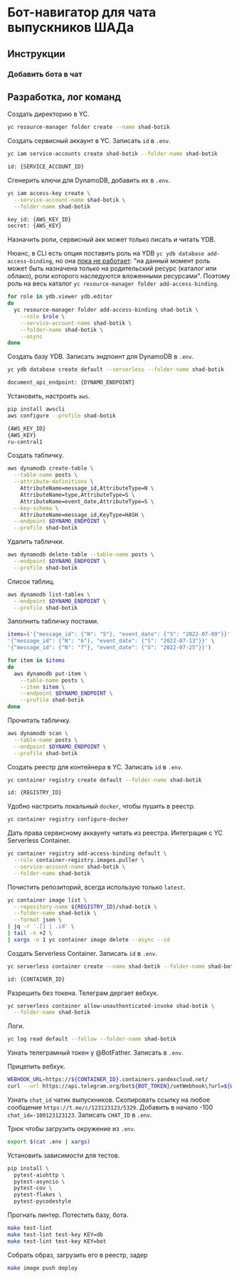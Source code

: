 
# Бот-навигатор для чата выпускников ШАДа

## Инструкции

### Добавить бота в чат



## Разработка, лог команд

Создать директорию в YC.

```bash
yc resource-manager folder create --name shad-botik
```

Создать сервисный аккаунт в YC. Записать `id` в `.env`.

```bash
yc iam service-accounts create shad-botik --folder-name shad-botik

id: {SERVICE_ACCOUNT_ID}
```

Сгенерить ключи для DynamoDB, добавить их в `.env`.

```bash
yc iam access-key create \
  --service-account-name shad-botik \
  --folder-name shad-botik

key_id: {AWS_KEY_ID}
secret: {AWS_KEY}
```

Назначить роли, сервисный акк может только писать и читать YDB.

Нюанс, в CLI есть опция поставить роль на YDB `yc ydb database add-access-binding`, но она <a href="https://cloud.yandex.ru/docs/ydb/security/">пока не работает</a>: "на данный момент роль может быть назначена только на родительский ресурс (каталог или облако), роли которого наследуются вложенными ресурсами". Поэтому роль на весь каталог `yc resource-manager folder add-access-binding`.

```bash
for role in ydb.viewer ydb.editor
do
  yc resource-manager folder add-access-binding shad-botik \
    --role $role \
    --service-account-name shad-botik \
    --folder-name shad-botik \
    --async
done
```

Создать базу YDB. Записать эндпоинт для DynamoDB в `.env`.

```bash
yc ydb database create default --serverless --folder-name shad-botik

document_api_endpoint: {DYNAMO_ENDPOINT}
```

Установить, настроить `aws`.

```bash
pip install awscli
aws configure --profile shad-botik

{AWS_KEY_ID}
{AWS_KEY}
ru-central1
```

Создать табличку.

```bash
aws dynamodb create-table \
  --table-name posts \
  --attribute-definitions \
    AttributeName=message_id,AttributeType=N \
    AttributeName=type,AttributeType=S \
    AttributeName=event_date,AttributeType=S \
  --key-schema \
    AttributeName=message_id,KeyType=HASH \
  --endpoint $DYNAMO_ENDPOINT \
  --profile shad-botik
```

Удалить таблички.

```bash
aws dynamodb delete-table --table-name posts \
  --endpoint $DYNAMO_ENDPOINT \
  --profile shad-botik
```

Список таблиц.

```bash
aws dynamodb list-tables \
  --endpoint $DYNAMO_ENDPOINT \
  --profile shad-botik
```

Заполнить табличку постами.

```bash
items=('{"message_id": {"N": "5"}, "event_date": {"S": "2022-07-09"}}' \
'{"message_id": {"N": "6"}, "event_date": {"S": "2022-07-13"}}' \
'{"message_id": {"N": "7"}, "event_date": {"S": "2022-07-25"}}')

for item in $items
do
  aws dynamodb put-item \
    --table-name posts \
    --item $item \
    --endpoint $DYNAMO_ENDPOINT \
    --profile shad-botik
done
```

Прочитать табличку.

```bash
aws dynamodb scan \
  --table-name posts \
  --endpoint $DYNAMO_ENDPOINT \
  --profile shad-botik
```

Создать реестр для контейнера в YC. Записать `id` в `.env`.

```bash
yc container registry create default --folder-name shad-botik

id: {REGISTRY_ID}
```

Удобно настроить локальный `docker`, чтобы пушить в реестр.

```bash
yc container registry configure-docker
```

Дать права сервисному аккаунту читать из реестра. Интеграция с YC Serverless Container.

```bash
yc container registry add-access-binding default \
  --role container-registry.images.puller \
  --service-account-name shad-botik \
  --folder-name shad-botik
```

Почистить репозиторий, всегда использую только `latest`.

```bash
yc container image list \
  --repository-name ${REGISTRY_ID}/shad-botik \
  --folder-name shad-botik \
  --format json \
| jq -r '.[] | .id' \
| tail -n +2 \
| xargs -n 1 yc container image delete --async --id 
```

Создать Serverless Container. Записать `id` в `.env`.

```bash
yc serverless container create --name shad-botik --folder-name shad-botik

id: {CONTAINER_ID}
```

Разрешить без токена. Телеграм дергает вебхук.

```bash
yc serverless container allow-unauthenticated-invoke shad-botik \
  --folder-name shad-botik
```

Логи.

```bash
yc log read default --follow --folder-name shad-botik
```

Узнать телеграмный токен у @BotFather. Записать в `.env`.

Прицепить вебхук.

```bash
WEBHOOK_URL=https://${CONTAINER_ID}.containers.yandexcloud.net/
curl --url https://api.telegram.org/bot${BOT_TOKEN}/setWebhook\?url=${WEBHOOK_URL}
```

Узнать `chat_id` чатик выпускников. Скопировать ссылку на любое сообщение `https://t.me/c/123123123/5329`. Добавить в начало -100 `chat_id=-100123123123`. Записать `CHAT_ID` в `.env`.

Трюк чтобы загрузить окружение из `.env`.

```bash
export $(cat .env | xargs)
```

Установить зависимости для тестов.

```bash
pip install \
  pytest-aiohttp \
  pytest-asyncio \
  pytest-cov \
  pytest-flakes \
  pytest-pycodestyle
```

Прогнать линтер. Потестить базу, бота.

```bash
make test-lint
make test-lint test-key KEY=db
make test-lint test-key KEY=bot
```

Собрать образ, загрузить его в реестр, задер

```bash
make image push deploy
```
